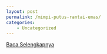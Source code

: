 ```yaml
---
layout: post
permalink: /mimpi-putus-rantai-emas/
categories:
    - Uncategorized
---
```


[Baca Selengkapnya](/07)